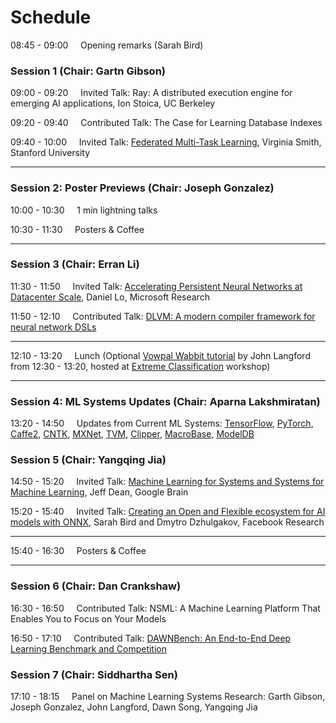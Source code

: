 # Schedule 

08:45 - 09:00 &nbsp;&nbsp;&nbsp;    Opening remarks (Sarah Bird)

### Session 1 (Chair: Gartn Gibson)

09:00 - 09:20 &nbsp;&nbsp;&nbsp;     Invited Talk: Ray: A distributed execution engine for emerging AI applications, Ion Stoica, UC Berkeley

09:20 - 09:40 &nbsp;&nbsp;&nbsp;     Contributed Talk:  The Case for Learning Database Indexes

09:40 - 10:00 &nbsp;&nbsp;&nbsp;     Invited Talk: [Federated Multi-Task Learning](assets/slides/mocha-NIPS.pdf), Virginia Smith, Stanford University

***

### Session 2: Poster Previews (Chair: Joseph Gonzalez)

10:00 - 10:30 &nbsp;&nbsp;&nbsp;    1 min lightning talks

10:30 - 11:30 &nbsp;&nbsp;&nbsp;    Posters & Coffee

***

### Session 3 (Chair: Erran Li)

11:30 - 11:50 &nbsp;&nbsp;&nbsp;    Invited Talk: [Accelerating Persistent Neural Networks at Datacenter Scale](assets/slides/brainwave-nips17.pdf),  Daniel Lo, Microsoft Research

11:50 - 12:10 &nbsp;&nbsp;&nbsp;    Contributed Talk: [DLVM: A modern compiler framework for neural network DSLs](assets/slides/dlvm-nips17.pdf)

***

12:10 - 13:20 &nbsp;&nbsp;&nbsp;    Lunch (Optional [Vowpal Wabbit tutorial](http://hunch.net/?p=8305306) by John Langford from 12:30 - 13:20, hosted at [Extreme Classification](http://manikvarma.org/events/XC17/index.html) workshop)

***

### Session 4: ML Systems Updates (Chair: Aparna Lakshmiratan)

13:20 - 14:50 &nbsp;&nbsp;&nbsp;    Updates from Current ML Systems: [TensorFlow](assets/slides/tensorflow-nips17.pdf), [PyTorch](assets/slides/pytorch-nips17.pdf), [Caffe2](assets/slides/caffe2-nips17.pdf), [CNTK](assets/slides/cntk-nips.pptx), [MXNet](assets/slides/mxnet-sysml-17.pdf), [TVM](assets/slides/TVM-MLSys-NIPS17.pdf), [Clipper](assets/slides/clipper-nips17.pdf), [MacroBase](assets/slides/macrobase-nips17-mlsys.pdf), [ModelDB](assets/slides/modeldb-nips17.pdf)


### Session 5 (Chair: Yangqing Jia)

14:50 - 15:20 &nbsp;&nbsp;&nbsp;    Invited Talk:  [Machine Learning for Systems and Systems for Machine Learning](assets/slides/dean-nips17.pdf), Jeff Dean, Google Brain

15:20 - 15:40 &nbsp;&nbsp;&nbsp;    Invited Talk:  [Creating an Open and Flexible ecosystem for AI models with ONNX](assets/slides/ONNX-workshop.pdf), Sarah Bird and Dmytro Dzhulgakov, Facebook Research

***

15:40 - 16:30 &nbsp;&nbsp;&nbsp;    Posters & Coffee

***

### Session 6 (Chair: Dan Crankshaw)

16:30 - 16:50 &nbsp;&nbsp;&nbsp;    Contributed Talk: NSML: A Machine Learning Platform That Enables You to Focus on Your Models

16:50 - 17:10 &nbsp;&nbsp;&nbsp;    Contributed Talk: [DAWNBench: An End-to-End Deep Learning Benchmark and Competition](assets/slides/dawn-nips17.pptx)


### Session 7 (Chair: Siddhartha Sen)

17:10 - 18:15 &nbsp;&nbsp;&nbsp;    Panel on Machine Learning Systems Research: Garth Gibson, Joseph Gonzalez, John Langford, Dawn Song, Yangqing Jia
